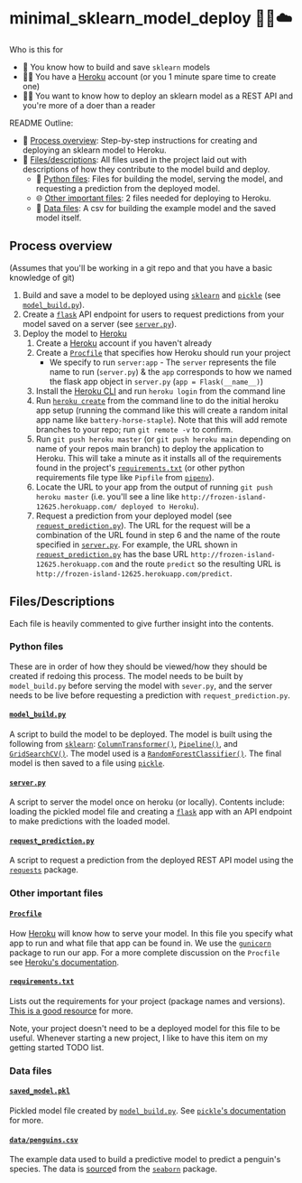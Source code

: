 # minimal_sklearn_model_deploy 🤖🧠☁️

Who is this for

* 🙋 You know how to build and save `sklearn` models
* 🙋‍♀️ You have a [Heroku](https://www.heroku.com/) account (or you 1 minute spare time to create one)
* 🙋‍♂️ You want to know how to deploy an sklearn model as a REST API and you're more of a doer than a reader

README Outline:
* 📝 [Process overview](#process-overview): Step-by-step instructions for creating and deploying an sklearn model to Heroku.
* 📄 [Files/descriptions](#filesdescriptions): All files used in the project laid out with descriptions of how they contribute to the model build and deploy.
  * 🐍 [Python files](#python-files): Files for building the model, serving the model, and requesting a prediction from the deployed model.
  * 🌐 [Other important files](#other-important-files): 2 files needed for deploying to Heroku.
  * 💾 [Data files](#data-files): A csv for building the example model and the saved model itself.

## Process overview

(Assumes that you'll be working in a git repo and that you have a basic knowledge of git)

1. Build and save a model to be deployed using [`sklearn`](https://scikit-learn.org/) and [`pickle`](https://docs.python.org/3/library/pickle.html) (see [`model_build.py`](model_build.py)).
2. Create a [`flask`](https://flask.palletsprojects.com/en/1.1.x/) API endpoint for users to request predictions from your model saved on a server (see [`server.py`](server.py)).
3. Deploy the model to [Heroku](https://www.heroku.com/)
   1. Create a [Heroku](https://www.heroku.com/) account if you haven't already
   2. Create a [`Procfile`](Procfile) that specifies how Heroku should run your project
      * We specify to run `server:app` - The `server` represents the file name to run (`server.py`) & the `app` corresponds to how we named the flask app object in `server.py` (`app = Flask(__name__)`)
   3. Install the [Heroku CLI](https://devcenter.heroku.com/articles/heroku-cli#download-and-install) and run `heroku login` from the command line
   4. Run [`heroku create`](https://devcenter.heroku.com/articles/creating-apps#creating-an-app-without-a-name) from the command line to do the initial heroku app setup (running the command like this will create a random inital app name like `battery-horse-staple`).  Note that this will add remote branches to your repo; run `git remote -v` to confirm.
   5. Run `git push heroku master` (or `git push heroku main` depending on name of your repos main branch) to deploy the application to Heroku.  This will take a minute as it installs all of the requirements found in the project's [`requirements.txt`](requirements.txt) (or other python requirements file type like `Pipfile` from [`pipenv`](https://pipenv.pypa.io/en/latest/)).
   6. Locate the URL to your app from the output of running `git push heroku master` (i.e. you'll see a line like `http://frozen-island-12625.herokuapp.com/ deployed to Heroku`).
   7. Request a prediction from your deployed model (see [`request_prediction.py`](request_prediction.py)).  The URL for the request will be a combination of the URL found in step 6 and the name of the route specified in [`server.py`](server.py).  For example, the URL shown in [`request_prediction.py`](request_prediction.py) has the base URL `http://frozen-island-12625.herokuapp.com` and the route `predict` so the resulting URL is `http://frozen-island-12625.herokuapp.com/predict`.

## Files/Descriptions

Each file is heavily commented to give further insight into the contents.

### Python files

These are in order of how they should be viewed/how they should be created if redoing this process.  The model needs to be built by `model_build.py` before serving the model with `sever.py`, and the server needs to be live before requesting a prediction with `request_prediction.py`.

#### [`model_build.py`](model_build.py)

A script to build the model to be deployed.  The model is built using the following from [`sklearn`](https://scikit-learn.org/): [`ColumnTransformer()`](https://scikit-learn.org/stable/modules/generated/sklearn.compose.ColumnTransformer.html), [`Pipeline()`](https://scikit-learn.org/stable/modules/generated/sklearn.pipeline.Pipeline.html), and [`GridSearchCV()`](https://scikit-learn.org/stable/modules/generated/sklearn.model_selection.GridSearchCV.html).  The model used is a [`RandomForestClassifier()`](https://scikit-learn.org/stable/modules/generated/sklearn.ensemble.RandomForestClassifier.html).  The final model is then saved to a file using [`pickle`](https://docs.python.org/3/library/pickle.html).

#### [`server.py`](server.py)

A script to server the model once on heroku (or locally).  Contents include: loading the pickled model file and creating a [`flask`](https://flask.palletsprojects.com/en/1.1.x/) app with an API endpoint to make predictions with the loaded model.

#### [`request_prediction.py`](request_prediction.py)

A script to request a prediction from the deployed REST API model using the [`requests`](https://requests.readthedocs.io/en/master/) package.

### Other important files

#### [`Procfile`](Procfile)

How [Heroku](https://www.heroku.com/) will know how to serve your model.  In this file you specify what app to run and what file that app can be found in.  We use the [`gunicorn`](https://gunicorn.org/) package to run our app.  For a more complete discussion on the `Procfile` see [Heroku's documentation](https://devcenter.heroku.com/articles/procfile).

#### [`requirements.txt`](requirements.txt)

Lists out the requirements for your project (package names and versions).  [This is a good resource](https://note.nkmk.me/en/python-pip-install-requirements/) for more.

Note, your project doesn't need to be a deployed model for this file to be useful.  Whenever starting a new project, I like to have this item on my getting started TODO list.

### Data files

#### [`saved_model.pkl`](saved_model.pkl)

Pickled model file created by [`model_build.py`](model_build.py).  See [`pickle`'s documentation](https://docs.python.org/3/library/pickle.html#examples) for more.

#### [`data/penguins.csv`](data/penguins.csv)

The example data used to build a predictive model to predict a penguin's species.  The data is [source](https://github.com/mwaskom/seaborn-data/blob/master/penguins.csv)d from the [`seaborn`](https://seaborn.pydata.org/index.html) package.

